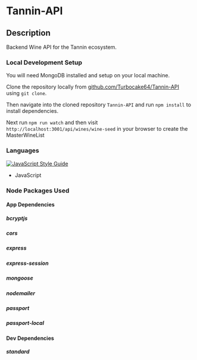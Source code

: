 # Tannin-API

## Description
Backend Wine API for the Tannin ecosystem.

### Local Development Setup
You will need MongoDB installed and setup on your local machine.

Clone the repository locally from [github.com/Turbocake64/Tannin-API](https://github.com/Turbocake64/Tannin-API) using `git clone`.

Then navigate into the cloned repository `Tannin-API` and run `npm install` to install dependencies.

Next run `npm run watch` and then visit `http://localhost:3001/api/wines/wine-seed` in your browser to create the MasterWineList

### Languages
[![JavaScript Style Guide](https://img.shields.io/badge/code_style-standard-brightgreen.svg)](https://standardjs.com)
  * JavaScript

### Node Packages Used
#### App Dependencies
##### bcryptjs
##### cors
##### express
##### express-session
##### mongoose
##### nodemailer
##### passport
##### passport-local

#### Dev Dependencies
##### standard